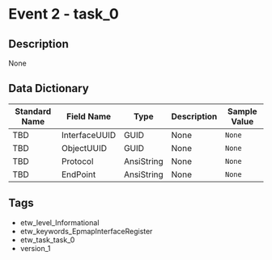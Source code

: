 # Event 2 - task_0

## Description
None

## Data Dictionary
|Standard Name|Field Name|Type|Description|Sample Value|
|---|---|---|---|---|
|TBD|InterfaceUUID|GUID|None|`None`|
|TBD|ObjectUUID|GUID|None|`None`|
|TBD|Protocol|AnsiString|None|`None`|
|TBD|EndPoint|AnsiString|None|`None`|

## Tags
* etw_level_Informational
* etw_keywords_EpmapInterfaceRegister
* etw_task_task_0
* version_1